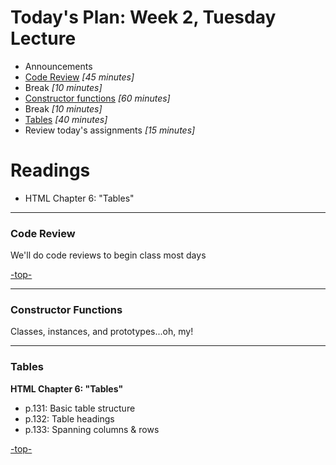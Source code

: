<a id="top"></a>
# Today's Plan: Week 2, Tuesday Lecture

- Announcements
- [Code Review](#codereview) *[45 minutes]*
- Break *[10 minutes]*
- [Constructor functions](#constructor) *[60 minutes]*
- Break *[10 minutes]*
- [Tables](#code) *[40 minutes]*
- Review today's assignments *[15 minutes]*

# Readings

- HTML Chapter 6: "Tables"

---

<a id="codereview"></a>
### Code Review

We'll do code reviews to begin class most days

[-top-](#top)

---

<a id="constructor"></a>
### Constructor Functions
Classes, instances, and prototypes...oh, my!

---

<a id="code"></a>
### Tables

**HTML Chapter 6: "Tables"**

- p.131: Basic table structure
- p.132: Table headings
- p.133: Spanning columns & rows

[-top-](#top)
